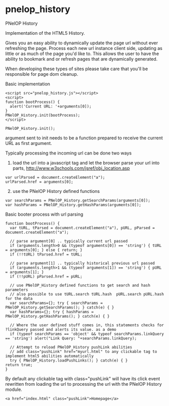 pnelop_history
==============

PNelOP History

Implementation of the HTML5 History.

Gives you an easy ability to dynamically update the page url without ever refreshing the page. Process each new url instance client side, updating as little or as much of the page you'd like to.
This allows the user to have the ability to bookmark and or refresh pages that are dynamically generated.

When developing these types of sites please take care that you'll be responsible for page dom cleanup.


Basic implementation
```
<script src="pnelop_history.js"></script>
<script>
function bootProcess() {
  alert('Current URL: '+arguments[0]);
}
PNelOP_History.init(bootProcess);
</script>

PNelOP_History.init();
```
argument sent to init needs to be a function prepared to receive the current URL as first argument.

Typically processing the incoming url can be done two ways

1. load the url into a javascript <a> tag and let the browser parse your url into parts, http://www.w3schools.com/jsref/obj_location.asp
```
var urlParsed = document.createElement("a");
urlParsed.href = arguments[0];
```

2. use the PNelOP History defined functions
```
var searchParams = PNelOP_History.getSearchParams(arguments[0]);
var hashParams = PNelOP_History.getHashParams(arguments[0]);
```

Basic booter process with url parsing
```
function bootProcess() {
  var tURL, tParsed = document.createElement("a"), pURL, pParsed = document.createElement("a");
  
  // parse argument[0] .. typically current url passed
  if (arguments.length>0 && (typeof arguments[0]) == 'string') { tURL = arguments[0]; } else { return; }
  if (!!tURL) tParsed.href = tURL;

  // parse argument[1] .. typically historical previous url passed
  if (arguments.length>1 && (typeof arguments[1]) == 'string') { pURL = arguments[1]; }
  if (!!pURL) pParsed.href = pURL;
  
  // use PNelOP_History defined functions to get search and hash parameters
  // also possible to use tURL.search tURL.hash  pURL.search pURL.hash for the data
  var searchParams={}; try { searchParams = PNelOP_History.getSearchParams(); } catch(e) { }
  var hashParams={}; try { hashParams = PNelOP_History.getHashParams(); } catch(e) { }
        
  // Where the user defined stuff comes in, this statements checks for ?linkQuery passed and alerts its value. as a demo
  if (typeof searchParams == 'object' && typeof searchParams.linkQuery == 'string') alert("Link Query: "+searchParams.linkQuery);

  // Attempt to reload PNelOP_History pushLink abilities
  // add class="pushLink" href="myurl.html" to any clickable tag to implement html5 abilities automatically
  try { PNelOP_History.loadPushLinks(); } catch(e) { }
return true;	  
}
```

By default any clickable tag with class="pushLink" will have its click event rewritten from loading the url to processing the url with the PNelOP History module.

```
<a href="index.html" class="pushLink">Homepage</a>
```